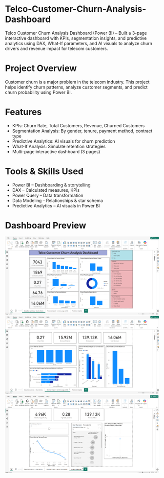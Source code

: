 # Telco-Customer-Churn-Analysis-Dashboard
Telco Customer Churn Analysis Dashboard (Power BI) – Built a 3-page interactive dashboard with KPIs, segmentation insights, and predictive analytics using DAX, What-If parameters, and AI visuals to analyze churn drivers and revenue impact for telecom customers.
# Project Overview
Customer churn is a major problem in the telecom industry. This project helps identify churn patterns, analyze customer segments, and predict churn probability using Power BI.
# Features
-  KPIs: Churn Rate, Total Customers, Revenue, Churned Customers
-  Segmentation Analysis: By gender, tenure, payment method, contract type
-  Predictive Analytics: AI visuals for churn prediction
-  What-If Analysis: Simulate retention strategies
-  Multi-page interactive dashboard (3 pages)
#  Tools & Skills Used
- Power BI – Dashboarding & storytelling
- DAX – Calculated measures, KPIs
- Power Query – Data transformation
- Data Modeling – Relationships & star schema
- Predictive Analytics – AI visuals in Power BI
#  Dashboard Preview
![Overview Page](screenshot1.png)
![Segmentation Page](screenshot2.png)
![Predictive Analysis](screenshot3.png)
